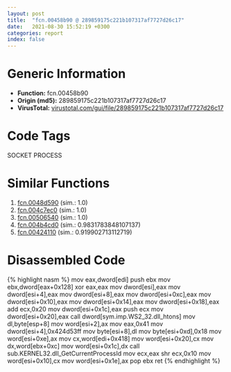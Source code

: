 ```yaml
---
layout: post
title:  "fcn.00458b90 @ 289859175c221b107317af7727d26c17"
date:   2021-08-30 15:52:19 +0300
categories: report
index: false
---
```


# Generic Information
- **Function:** fcn.00458b90
- **Origin (md5):** 289859175c221b107317af7727d26c17
- **VirusTotal:** [virustotal.com/gui/file/289859175c221b107317af7727d26c17][virustotal_ref]

# Code Tags
<span class="tag" id="SOCKET">SOCKET</span>
<span class="tag" id="PROCESS">PROCESS</span>


# Similar Functions

1. [fcn.0048d590][similar_1_ref] (sim.: 1.0)
2. [fcn.004c7ec0][similar_2_ref] (sim.: 1.0)
3. [fcn.00506540][similar_3_ref] (sim.: 1.0)
4. [fcn.004b4cd0][similar_4_ref] (sim.: 0.9831783848107137)
5. [fcn.00424110][similar_5_ref] (sim.: 0.919902713112719)


# Disassembled Code

{% highlight nasm %}
mov eax,dword[edi]
push ebx
mov ebx,dword[eax+0x128]
xor eax,eax
mov dword[esi],eax
mov dword[esi+4],eax
mov dword[esi+8],eax
mov dword[esi+0xc],eax
mov dword[esi+0x10],eax
mov dword[esi+0x14],eax
mov dword[esi+0x18],eax
add ecx,0x20
mov dword[esi+0x1c],eax
push ecx
mov dword[esi+0x20],eax
call dword[sym.imp.WS2_32.dll_htons]
mov dl,byte[esp+8]
mov word[esi+2],ax
mov eax,0x41
mov dword[esi+4],0x424d53ff
mov byte[esi+8],dl
mov byte[esi+0xd],0x18
mov word[esi+0xe],ax
mov cx,word[edi+0x418]
mov word[esi+0x20],cx
mov dx,word[ebx+0xc]
mov word[esi+0x1c],dx
call sub.KERNEL32.dll_GetCurrentProcessId
mov ecx,eax
shr ecx,0x10
mov word[esi+0x10],cx
mov word[esi+0x1e],ax
pop ebx
ret 
{% endhighlight %}


[similar_1_ref]: /report/fcn.0048d590@be7fba7cc724acf4ae2900d99e0fc9c3
[similar_2_ref]: /report/fcn.004c7ec0@279a61b1e76da49531f1f16fd1102a2d
[similar_3_ref]: /report/fcn.00506540@17d73cbafe6dd96dd6f2291fab06fbb5
[similar_4_ref]: /report/fcn.004b4cd0@1160595edb203a63cb2ca3ce2ff04f47
[similar_5_ref]: /report/fcn.00424110@e2ba7f10eb234338a49853c34d7d9c56
[virustotal_ref]: https://www.virustotal.com/gui/file/289859175c221b107317af7727d26c17